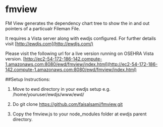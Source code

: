 # fmview

FM View generates the dependency chart tree to show the in and out pointers of a particualr Fileman File.

It requires a Vista server along with ewdjs configured. For further details visit [http://ewdjs.com](http://ewdjs.com/)

Please visit the following url for a live version running on OSEHRA Vista version. [http://ec2-54-172-186-142.compute-1.amazonaws.com:8080/ewd/fmview/index.html](http://ec2-54-172-186-142.compute-1.amazonaws.com:8080/ewd/fmview/index.html)

##Setup Instructions:

1) Move to ewd directory in your ewdjs setup e.g. /home/youruser/ewdjs/www/ewd/

2) Do git clone https://github.com/faisalsami/fmview.git

3) Copy the fmview.js to your node_modules folder at ewdjs parent directory.